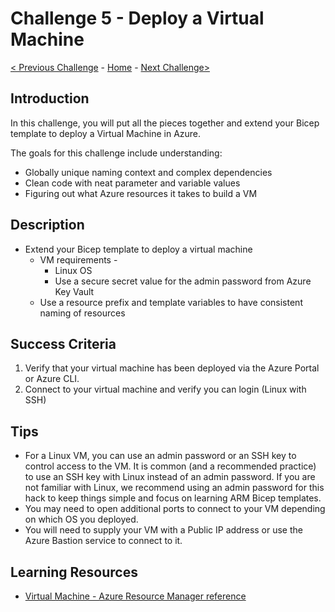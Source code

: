 # Challenge 5 - Deploy a Virtual Machine

[< Previous Challenge](./Bicep-Challenge-04.md) - [Home](../README.md) - [Next Challenge>](./Bicep-Challenge-06.md)

## Introduction 

In this challenge, you will put all the pieces together and extend your Bicep template to deploy a Virtual Machine in Azure.

The goals for this challenge include understanding:
   + Globally unique naming context and complex dependencies
   + Clean code with neat parameter and variable values
   + Figuring out what Azure resources it takes to build a VM

## Description

+	Extend your Bicep template to deploy a virtual machine
    +   VM requirements -
        +   Linux OS
        +   Use a secure secret value for the admin password from Azure Key Vault
    + Use a resource prefix and template variables to have consistent naming of resources

## Success Criteria

1. Verify that your virtual machine has been deployed via the Azure Portal or Azure CLI.
1. Connect to your virtual machine and verify you can login (Linux with SSH)

## Tips

- For a Linux VM, you can use an admin password or an SSH key to control access to the VM. It is common (and a recommended practice) to use an SSH key with Linux instead of an admin password. If you are not familiar with Linux, we recommend using an admin password for this hack to keep things simple and focus on learning ARM Bicep templates.
- You may need to open additional ports to connect to your VM depending on which OS you deployed.
- You will need to supply your VM with a Public IP address or use the Azure Bastion service to connect to it.

## Learning Resources

- [Virtual Machine - Azure Resource Manager reference](https://docs.microsoft.com/en-us/azure/templates/microsoft.compute/virtualmachines?tabs=bicep)